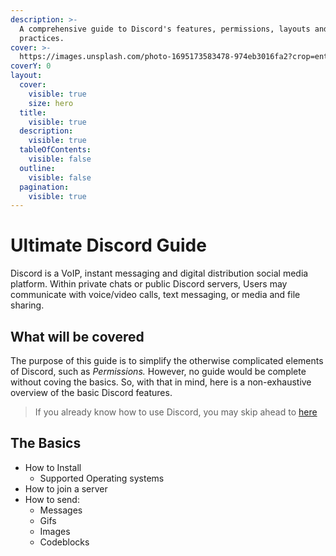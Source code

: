 ```yaml
---
description: >-
  A comprehensive guide to Discord's features, permissions, layouts and best
  practices.
cover: >-
  https://images.unsplash.com/photo-1695173583478-974eb3016fa2?crop=entropy&cs=srgb&fm=jpg&ixid=M3wxOTcwMjR8MHwxfHJhbmRvbXx8fHx8fHx8fDE2OTc3MTUyMDB8&ixlib=rb-4.0.3&q=85
coverY: 0
layout:
  cover:
    visible: true
    size: hero
  title:
    visible: true
  description:
    visible: true
  tableOfContents:
    visible: false
  outline:
    visible: false
  pagination:
    visible: true
---
```


# Ultimate Discord Guide

Discord is a VoIP, instant messaging and digital distribution social media platform. Within private chats or public Discord servers, Users may communicate with voice/video calls, text messaging, or media and file sharing.

## What will be covered

The purpose of this guide is to simplify the otherwise complicated elements of Discord, such as _Permissions._ However, no guide would be complete without coving the basics. So, with that in mind, here is a non-exhaustive overview of the basic Discord features.

> If you already know how to use Discord, you may skip ahead to [here](https://github.com/OlympiTech/Discord-Ultimate-Guide/blob/Dev/page-2.md)

## The Basics

* How to Install
  * Supported Operating systems
* How to join a server
* How to send:
  * Messages
  * Gifs
  * Images
  * Codeblocks

